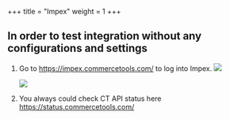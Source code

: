 +++
title = "Impex"
weight = 1
+++

## In order to test integration without any configurations and settings

1. Go to https://impex.commercetools.com/ to log into Impex.
    ![](/images/additional/2.png)

    ![](/images/additional/3.png)

2. You always could check CT API status here https://status.commercetools.com/
